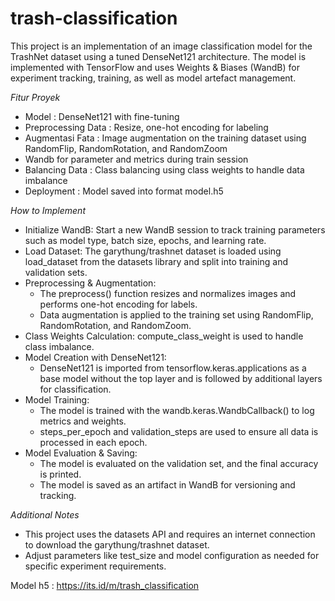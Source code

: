 # trash-classification
This project is an implementation of an image classification model for the TrashNet dataset using a tuned DenseNet121 architecture. The model is implemented with TensorFlow and uses Weights & Biases (WandB) for experiment tracking, training, as well as model artefact management.

*Fitur Proyek*
- Model : DenseNet121 with fine-tuning
- Preprocessing Data : Resize, one-hot encoding for labeling
- Augmentasi Fata : Image augmentation on the training dataset using RandomFlip, RandomRotation, and RandomZoom
- Wandb for parameter and metrics during train session
- Balancing Data : Class balancing using class weights to handle data imbalance
- Deployment : Model saved into format model.h5

*How to Implement*
- Initialize WandB: Start a new WandB session to track training parameters such as model type, batch size, epochs, and learning rate.
- Load Dataset: The garythung/trashnet dataset is loaded using load_dataset from the datasets library and split into training and validation sets.
- Preprocessing & Augmentation:
  -  The preprocess() function resizes and normalizes images and performs one-hot encoding for labels.
  -  Data augmentation is applied to the training set using RandomFlip, RandomRotation, and RandomZoom.
- Class Weights Calculation: compute_class_weight is used to handle class imbalance.
- Model Creation with DenseNet121:
  - DenseNet121 is imported from tensorflow.keras.applications as a base model without the top layer and is followed by additional layers for classification.
- Model Training:
  - The model is trained with the wandb.keras.WandbCallback() to log metrics and weights.
  - steps_per_epoch and validation_steps are used to ensure all data is processed in each epoch.
- Model Evaluation & Saving:
  - The model is evaluated on the validation set, and the final accuracy is printed.
  - The model is saved as an artifact in WandB for versioning and tracking.

*Additional Notes*
- This project uses the datasets API and requires an internet connection to download the garythung/trashnet dataset.
- Adjust parameters like test_size and model configuration as needed for specific experiment requirements.

Model h5 : https://its.id/m/trash_classification
